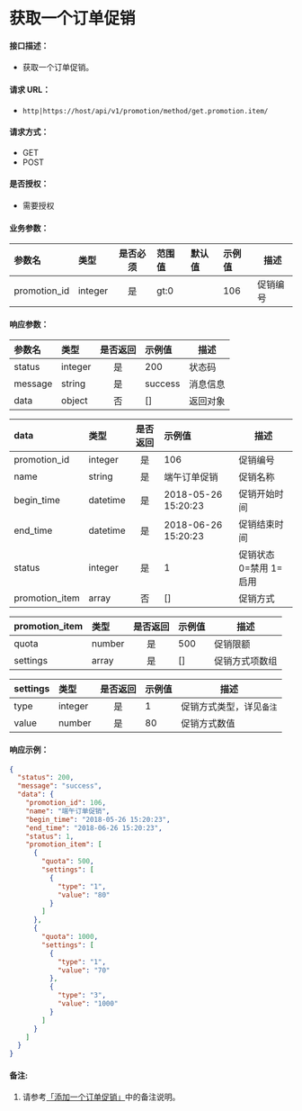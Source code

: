 # 获取一个订单促销

#### 接口描述：
- 获取一个订单促销。

#### 请求 URL：
- `http|https://host/api/v1/promotion/method/get.promotion.item/`

#### 请求方式：
- GET
- POST

#### 是否授权：
- 需要授权

#### 业务参数：
|参数名|类型|是否必须|范围值|默认值|示例值|描述|
|:----|:---|:---:|:-----|:-----|:-----|-----|
|promotion_id |integer |是 |gt:0 | |106 |促销编号 |

#### 响应参数：
|参数名|类型|是否返回|示例值|描述|
|:-----|:-----|:---:|:-----|-----|
|status |integer |是 |200 |状态码 |
|message |string |是 |success |消息信息 |
|data |object |否 |[] |返回对象 |

|data|类型|是否返回|示例值|描述|
|:-----|:-----|:---:|:-----|-----|
|promotion_id |integer |是 |106 |促销编号 |
|name |string |是 |端午订单促销 |促销名称 |
|begin_time |datetime |是 |2018-05-26 15:20:23 |促销开始时间 |
|end_time |datetime |是 |2018-06-26 15:20:23 |促销结束时间 |
|status |integer |是 |1 |促销状态 0=禁用 1=启用 |
|promotion_item |array |否 |[] |促销方式 |

|promotion_item|类型|是否返回|示例值|描述|
|:-----|:-----|:---:|:-----|-----|
|quota |number |是 |500 |促销限额 |
|settings |array |是 |[] |促销方式项数组 |

|settings|类型|是否返回|示例值|描述|
|:-----|:-----|:---:|:-----|-----|
|type |integer |是 |1 |促销方式类型，详见`备注` |
|value |number |是 |80 |促销方式数值 |

#### 响应示例：
```json
{
  "status": 200,
  "message": "success",
  "data": {
    "promotion_id": 106,
    "name": "端午订单促销",
    "begin_time": "2018-05-26 15:20:23",
    "end_time": "2018-06-26 15:20:23",
    "status": 1,
    "promotion_item": [
      {
        "quota": 500,
        "settings": [
          {
            "type": "1",
            "value": "80"
          }
        ]
      },
      {
        "quota": 1000,
        "settings": [
          {
            "type": "1",
            "value": "70"
          },
          {
            "type": "3",
            "value": "1000"
          }
        ]
      }
    ]
  }
}
```

#### 备注:
1. 请参考[「添加一个订单促销」](https://doc.careyshop.cn/docs/admin_api/a-21523337289 "「添加一个订单促销」")中的备注说明。
